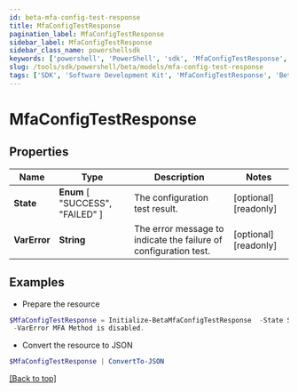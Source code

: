 ```yaml
---
id: beta-mfa-config-test-response
title: MfaConfigTestResponse
pagination_label: MfaConfigTestResponse
sidebar_label: MfaConfigTestResponse
sidebar_class_name: powershellsdk
keywords: ['powershell', 'PowerShell', 'sdk', 'MfaConfigTestResponse', 'BetaMfaConfigTestResponse'] 
slug: /tools/sdk/powershell/beta/models/mfa-config-test-response
tags: ['SDK', 'Software Development Kit', 'MfaConfigTestResponse', 'BetaMfaConfigTestResponse']
---
```



# MfaConfigTestResponse

## Properties

Name | Type | Description | Notes
------------ | ------------- | ------------- | -------------
**State** |  **Enum** [  "SUCCESS",    "FAILED" ] | The configuration test result. | [optional] [readonly] 
**VarError** | **String** | The error message to indicate the failure of configuration test. | [optional] [readonly] 

## Examples

- Prepare the resource
```powershell
$MfaConfigTestResponse = Initialize-BetaMfaConfigTestResponse  -State SUCCESS `
 -VarError MFA Method is disabled.
```

- Convert the resource to JSON
```powershell
$MfaConfigTestResponse | ConvertTo-JSON
```


[[Back to top]](#) 

